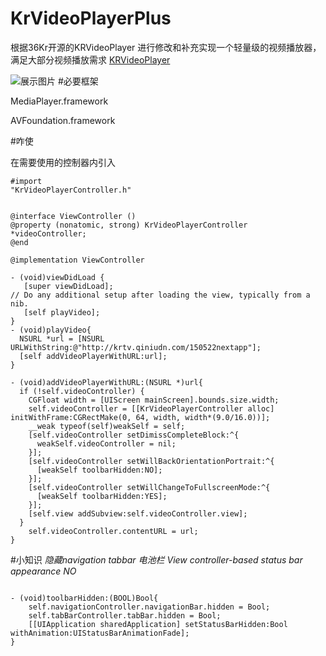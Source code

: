 # KrVideoPlayerPlus
根据36Kr开源的KRVideoPlayer 进行修改和补充实现一个轻量级的视频播放器，满足大部分视频播放需求
[KRVideoPlayer](https://github.com/36Kr-Mobile/KRVideoPlayer)

![展示图片](https://github.com/835239104/KrVideoPlayerPlus/blob/master/KrVideo.gif?raw=true)
#必要框架
<p>MediaPlayer.framework</p>
<p>AVFoundation.framework</p>

#咋使

在需要使用的控制器内引入  <pre><code>#import "KrVideoPlayerController.h"</code></pre>

<pre><code>
@interface ViewController ()
@property (nonatomic, strong) KrVideoPlayerController  *videoController;
@end

@implementation ViewController

- (void)viewDidLoad {
   [super viewDidLoad];
// Do any additional setup after loading the view, typically from a nib.
   [self playVideo];
}
- (void)playVideo{
  NSURL *url = [NSURL URLWithString:@"http://krtv.qiniudn.com/150522nextapp"];
  [self addVideoPlayerWithURL:url];
}

- (void)addVideoPlayerWithURL:(NSURL *)url{
  if (!self.videoController) {
    CGFloat width = [UIScreen mainScreen].bounds.size.width;
    self.videoController = [[KrVideoPlayerController alloc] initWithFrame:CGRectMake(0, 64, width, width*(9.0/16.0))];
    __weak typeof(self)weakSelf = self;
    [self.videoController setDimissCompleteBlock:^{
      weakSelf.videoController = nil;
    }];
    [self.videoController setWillBackOrientationPortrait:^{
      [weakSelf toolbarHidden:NO];
    }];
    [self.videoController setWillChangeToFullscreenMode:^{
      [weakSelf toolbarHidden:YES];
    }];
    [self.view addSubview:self.videoController.view];
  }
    self.videoController.contentURL = url;
}
</code></pre>

#小知识
_隐藏navigation tabbar 电池栏_
_View controller-based status bar appearance    NO_
<pre><code>
- (void)toolbarHidden:(BOOL)Bool{
    self.navigationController.navigationBar.hidden = Bool;
    self.tabBarController.tabBar.hidden = Bool;
    [[UIApplication sharedApplication] setStatusBarHidden:Bool withAnimation:UIStatusBarAnimationFade];
}
</code></pre>



